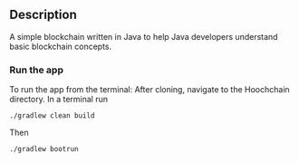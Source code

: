 ## Description
A simple blockchain written in Java to help Java developers understand basic blockchain concepts.

### Run the app
To run the app from the terminal: 
After cloning, navigate to the Hoochchain directory.
In a terminal run
```
./gradlew clean build
```
Then 
```
./gradlew bootrun
```


